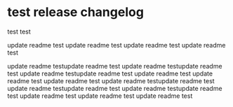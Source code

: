 # test release changelog

test test

update readme test
update readme test
update readme test
update readme test

update readme testupdate readme test
update readme testupdate readme test
update readme testupdate readme test
update readme test
update readme test
update readme test
update readme testupdate readme test
update readme testupdate readme test
update readme testupdate readme test
update readme test
update readme test
update readme test

